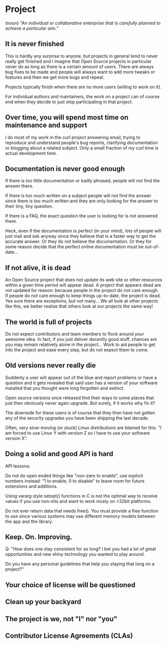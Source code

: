 # Project

(noun) *"An individual or collaborative enterprise that is carefully planned
to achieve a particular aim."*

## It is never finished

This is hardly any surprise to anyone, but projects in general tend to never
really get finished and I imagine that Open Source projects in particular
never do as long as there is a certain amount of users. There are always bug
fixes to be made and people will always want to add more tweaks or features
and then we get more bugs and repeat.

Projects typically finish when there are no more users (willing to work on it).

For individual authors and maintainers, the work on a project can of course
end when they decide to just stop participating in that project.

## Over time, you will spend most time on maintenance and support

I do most of my work in the curl project answering email, trying to reproduce
and understand people's bug reports, clarifying documentation or blogging
about a related subject. Only a small fraction of my curl time is actual
development time.

## Documentation is never good enough

If there is too little documentation or badly phrased, people will not find the
answer there.

If there is too much written on a subject people will not find the answer since
there is too much written and they are only looking for the answer to their
tiny, tiny question.

If there is a FAQ, the exact question the user is looking for is not answered
there.

Heck, even if the documentation is perfect (in your mind), lots of people will
just mail and ask anyway since they believe that is a faster way to get the
accurate answer. Or they do not believe the documentation. Or they for some
reason decide that the perfect online documentation must be out-of-date...

## If not alive, it is dead

An Open Source project that does not update its web site or other resources
within a given time period will appear dead. A project that appears dead are
not updated for reason: because people in the project do not care enough. If
people do not care enough to keep things up-to-date, the project is dead. Yes
sure there are exceptions, but not many... We all look at other projects like
this, we better realize that others look at our projects the same way!

## The world is full of projects

Do not expect contributors and team members to flock around your awesome
idea. In fact, if you just deliver decently good stuff, chances are you may
remain relatively alone in the project... Work to aid people to get into the
project and ease every step, but do not expect them to come.

## Old versions never really die

Suddenly a user will appear out of the blue and report problems or have a
question and it gets revealed that said user has a version of your software
installed that you thought were long forgotten and extinct.

Open source versions once released find their ways to some places that just
then obviously never again upgrade. But surely, if it works why fix it?

The downside for these users is of course that they then have not gotten any
of the security upgrades you have been shipping the last decade.

Often, very slow-moving (or stuck) Linux distributions are blamed for
this. "I am forced to use Linux Y with version Z so I have to use your software
version X".

## Doing a solid and good API is hard

API lessons:

Do not do open ended things like "non-zero to enable", use explicit numbers
instead: "1 to enable, 0 to disable" to leave room for future extensions and
additions.

Using vararg style setopt() functions in C is not the optimal way to receive
values if you use non-ints and want to work nicely on >32bit platforms.

Do not ever return data that needs free(). You must provide a free function to
use since various systems may use different memory models between the app and
the library.

## Keep. On. Improving.

Q: "How does one stay consistent for so long? I bet you had a lot of great
opportunities and new shiny technology you wanted to play around.

Do you have any personal guidelines that help you staying that long on a
project?"

## Your choice of license will be questioned

## Clean up your backyard

## The project is we, not "I" nor "you"

## Contributor License Agreements (CLAs)
